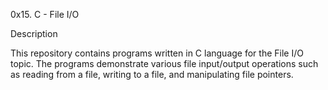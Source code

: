 0x15. C - File I/O

Description

This repository contains programs written in C language for the File I/O topic. The programs demonstrate various file input/output operations such as reading from a file, writing to a file, and manipulating file pointers.
